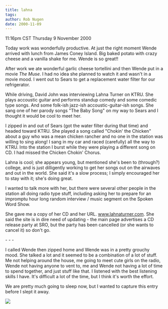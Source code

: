 ```yaml
---
title: lahna
tags: 
author: Rob Nugen
date: 2000-11-09
---
```


<title>Lahna Turner dot com</title>
<p class=date>11:16pm CST Thursday 9 November 2000

<p>Today work was wonderfully productive.  At just the right moment
Wende arrived with lunch from James Coney Island.  Big baked potato
with crazy cheese and a vanilla shake for me.  Wende is so great!!

<p>After work we ate wonderful garlic cheese tortellini and then Wende
put in a movie <em>The Muse</em>.  I had no idea she planned to watch
it and wasn't in a movie mood.  I went out to Sears to get a
replacement water filter for our refrigerator.

<p>While driving, David John was interviewing Lahna Turner on KTRU.
She plays accoustic guitar and performs standup comedy and some
comedic type songs.  And some folk-ish jazz-ish accoustic-guitar-ish
songs.  She sang one of her parody songs "The Baby Song" on my way to
Sears and I thought it would be cool to meet her.

<p>I zipped in and out of Sears (got the water filter during that
time) and headed toward KTRU.  She played a song called "Chokin' the
Chicken" about a guy who was a mean chicken rancher and no one in the
station was willing to sing along!  I sang in my car and raced
(carefully) all the way to KTRU.  Into the station I burst while they
were playing a different song on CD.  I had missed the Chicken Chokin'
Chorus.

<p>Lahna is cool; she appears young, but mentioned she's been to
(through?) college, and is just dilligently working to get her songs
out on the airwaves and out in the world.  She said it's a slow
process; I simply encouraged her to stay with it; she's doing great.

<p>I wanted to talk more with her, but there were several other people
in the station all doing radio type stuff, including asking her to
prepare for an impromptu hour long random interview / music segment on
the Spoken Word Show.

<p>She gave me a copy of her CD and her URL.  <a
href="http://www.lahnaturner.com">www.lahnaturner.com</a>.  She said
the site is in dire need of updating - the main page advertises a CD
release party at SRO, but the party has been cancelled (or she wants
to cancel it) so don't go.

<p>- - -

<p>I called Wende then zipped home and Wende was in a pretty grouchy
mood.  She talked a lot and it seemed to be a combination of a lot of
stuff.  Me not helping around the house, me going to meet cute girls
on the radio, Wende not having anyone to vent to, me and Wende not
having a lot of time to spend together, and just stuff like that.  I
listened with the best listening skills I have.  It's difficult a lot
of the time, but I think it's worth the effort.

<p>We are pretty much going to sleep now, but I wanted to capture this
entry before I slept it away.

<p><img src='/images/rob/wL-ROB.gif'>

